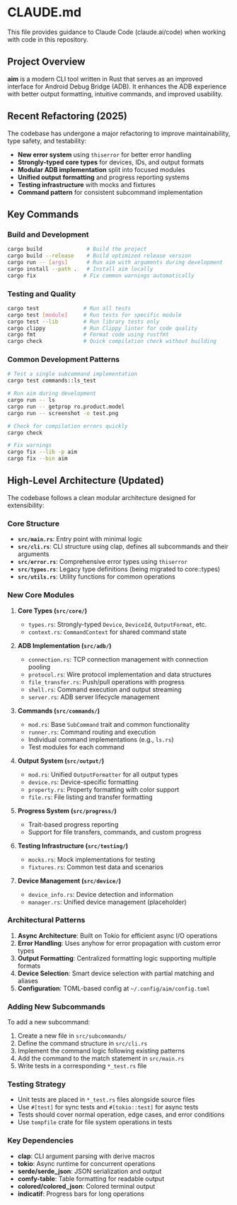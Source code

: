 # CLAUDE.md

This file provides guidance to Claude Code (claude.ai/code) when working with code in this repository.

## Project Overview

**aim** is a modern CLI tool written in Rust that serves as an improved interface for Android Debug Bridge (ADB). It enhances the ADB experience with better output formatting, intuitive commands, and improved usability.

## Recent Refactoring (2025)

The codebase has undergone a major refactoring to improve maintainability, type safety, and testability:

- **New error system** using `thiserror` for better error handling
- **Strongly-typed core types** for devices, IDs, and output formats
- **Modular ADB implementation** split into focused modules
- **Unified output formatting** and progress reporting systems
- **Testing infrastructure** with mocks and fixtures
- **Command pattern** for consistent subcommand implementation

## Key Commands

### Build and Development
```bash
cargo build              # Build the project
cargo build --release    # Build optimized release version
cargo run -- [args]      # Run aim with arguments during development
cargo install --path .   # Install aim locally
cargo fix               # Fix common warnings automatically
```

### Testing and Quality
```bash
cargo test              # Run all tests
cargo test [module]     # Run tests for specific module
cargo test --lib        # Run library tests only
cargo clippy            # Run Clippy linter for code quality
cargo fmt               # Format code using rustfmt
cargo check             # Quick compilation check without building
```

### Common Development Patterns
```bash
# Test a single subcommand implementation
cargo test commands::ls_test

# Run aim during development
cargo run -- ls
cargo run -- getprop ro.product.model
cargo run -- screenshot -o test.png

# Check for compilation errors quickly
cargo check

# Fix warnings
cargo fix --lib -p aim
cargo fix --bin aim
```

## High-Level Architecture (Updated)

The codebase follows a clean modular architecture designed for extensibility:

### Core Structure
- **`src/main.rs`**: Entry point with minimal logic
- **`src/cli.rs`**: CLI structure using clap, defines all subcommands and their arguments
- **`src/error.rs`**: Comprehensive error types using `thiserror`
- **`src/types.rs`**: Legacy type definitions (being migrated to core::types)
- **`src/utils.rs`**: Utility functions for common operations

### New Core Modules

1. **Core Types (`src/core/`)**
   - `types.rs`: Strongly-typed `Device`, `DeviceId`, `OutputFormat`, etc.
   - `context.rs`: `CommandContext` for shared command state

2. **ADB Implementation (`src/adb/`)**
   - `connection.rs`: TCP connection management with connection pooling
   - `protocol.rs`: Wire protocol implementation and data structures
   - `file_transfer.rs`: Push/pull operations with progress
   - `shell.rs`: Command execution and output streaming
   - `server.rs`: ADB server lifecycle management

3. **Commands (`src/commands/`)**
   - `mod.rs`: Base `SubCommand` trait and common functionality
   - `runner.rs`: Command routing and execution
   - Individual command implementations (e.g., `ls.rs`)
   - Test modules for each command

4. **Output System (`src/output/`)**
   - `mod.rs`: Unified `OutputFormatter` for all output types
   - `device.rs`: Device-specific formatting
   - `property.rs`: Property formatting with color support
   - `file.rs`: File listing and transfer formatting

5. **Progress System (`src/progress/`)**
   - Trait-based progress reporting
   - Support for file transfers, commands, and custom progress

6. **Testing Infrastructure (`src/testing/`)**
   - `mocks.rs`: Mock implementations for testing
   - `fixtures.rs`: Common test data and scenarios

7. **Device Management (`src/device/`)**
   - `device_info.rs`: Device detection and information
   - `manager.rs`: Unified device management (placeholder)

### Architectural Patterns

1. **Async Architecture**: Built on Tokio for efficient async I/O operations
2. **Error Handling**: Uses anyhow for error propagation with custom error types
3. **Output Formatting**: Centralized formatting logic supporting multiple formats
4. **Device Selection**: Smart device selection with partial matching and aliases
5. **Configuration**: TOML-based config at `~/.config/aim/config.toml`

### Adding New Subcommands

To add a new subcommand:
1. Create a new file in `src/subcommands/`
2. Define the command structure in `src/cli.rs`
3. Implement the command logic following existing patterns
4. Add the command to the match statement in `src/main.rs`
5. Write tests in a corresponding `*_test.rs` file

### Testing Strategy

- Unit tests are placed in `*_test.rs` files alongside source files
- Use `#[test]` for sync tests and `#[tokio::test]` for async tests
- Tests should cover normal operation, edge cases, and error conditions
- Use `tempfile` crate for file system operations in tests

### Key Dependencies

- **clap**: CLI argument parsing with derive macros
- **tokio**: Async runtime for concurrent operations
- **serde/serde_json**: JSON serialization and output
- **comfy-table**: Table formatting for readable output
- **colored/colored_json**: Colored terminal output
- **indicatif**: Progress bars for long operations